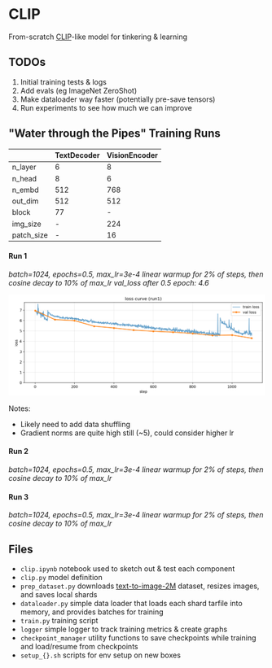 # CLIP 

From-scratch [CLIP](https://openai.com/index/clip/)-like model for tinkering & learning 

## TODOs
1. Initial training tests & logs
2. Add evals (eg ImageNet ZeroShot)
3. Make dataloader way faster (potentially pre-save tensors)
4. Run experiments to see how much we can improve

## "Water through the Pipes" Training Runs

|          | TextDecoder | VisionEncoder |
|----------|-------------|---------------|
| n_layer  |      6      |       8       |
| n_head   |      8      |       6       |
| n_embd   |     512     |      768      |
| out_dim  |     512     |      512      |
|  block   |      77     |       -       |
| img_size |      -      |      224      |
|patch_size|      -      |       16      |

#### Run 1
*batch=1024, epochs=0.5, max_lr=3e-4*
*linear warmup for 2% of steps, then cosine decay to 10% of max_lr*
*val_loss after 0.5 epoch: 4.6*

![run1_loss](./logs/run1_loss.png)

Notes: 
- Likely need to add data shuffling
- Gradient norms are quite high still (~5), could consider higher lr

#### Run 2
*batch=1024, epochs=0.5, max_lr=3e-4*
*linear warmup for 2% of steps, then cosine decay to 10% of max_lr*

#### Run 3
*batch=1024, epochs=0.5, max_lr=3e-4*
*linear warmup for 2% of steps, then cosine decay to 10% of max_lr*




## Files
- `clip.ipynb` notebook used to sketch out & test each component 
- `clip.py` model definition 
- `prep_dataset.py` downloads [text-to-image-2M](https://huggingface.co/datasets/jackyhate/text-to-image-2M) dataset, resizes images, and saves local shards 
- `dataloader.py` simple data loader that loads each shard tarfile into memory, and provides batches for training 
- `train.py` training script 
- `logger` simple logger to track training metrics & create graphs
- `checkpoint_manager` utility functions to save checkpoints while training and load/resume from checkpoints 
- `setup_{}.sh` scripts for env setup on  new boxes
